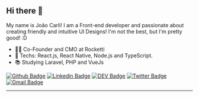 ## Hi there 👋

My name is João Carli!  I am a Front-end developer and passionate about creating friendly and intuitive UI Designs! I'm not the best, but I'm pretty good! :D

- :office_worker: Co-Founder and CMO at Rocketti 
- :blue_heart: Techs: React.js, React Native, Node.js and TypeScript.
- :books: Studying Laravel, PHP and VueJs

[![Github Badge](https://img.shields.io/badge/-Github-000?style=flat-square&logo=Github&logoColor=white&link=https://github.com/fl4m3x)](https://github.com/fl4m3x)
[![Linkedin Badge](https://img.shields.io/badge/-LinkedIn-blue?style=flat-square&logo=Linkedin&logoColor=white&link=https://www.linkedin.com/in/jo%C3%A3o-paulo-nunes-de-carli-8bb05a123/)](https://www.linkedin.com/in/jo%C3%A3o-paulo-nunes-de-carli-8bb05a123/)
[![DEV Badge](https://img.shields.io/badge/-DEV.to-000?style=flat-square&logo=dev.to&logoColor=white&link=https://dev.to/fl4m3x)](https://dev.to/fl4m3x)
[![Twitter Badge](https://img.shields.io/badge/-Twitter-1ca0f1?style=flat-square&labelColor=1ca0f1&logo=twitter&logoColor=white&link=https://twitter.com/JaoHe4rt)](https://twitter.com/JaoHe4rt)
[![Gmail Badge](https://img.shields.io/badge/-Gmail-c14438?style=flat-square&logo=Gmail&logoColor=white&link=mailto:thorlief.1@gmail.com)](mailto:thorlief.1@gmail.com)



---
